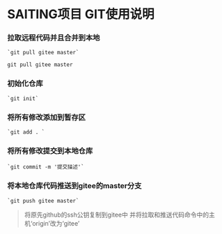 # SAITING项目 GIT使用说明

### 拉取远程代码并且合并到本地
	`git pull gitee master`
```
git pull gitee master
```


### 初始化仓库 
	`git init`

### 将所有修改添加到暂存区
	`git add . `

### 将所有修改提交到本地仓库 
	`git commit -m '提交描述'`

### 将本地仓库代码推送到gitee的master分支 
	`git push gitee master`
  
>	将原先github的ssh公钥复制到gitee中 并将拉取和推送代码命令中的主机‘origin’改为‘gitee’
